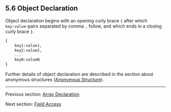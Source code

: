 ## 5.6 Object Declaration

Object declaration begins with an opening curly brace `{` after which `key:value`-pairs separated by comma `,` follow, and which ends in a closing curly brace `}`.

```haxe
{
	key1:value1,
	key2:value2,
	...
	keyN:valueN
}
```
Further details of object declaration are described in the section about anonymous structures ([Anonymous Structure](2.5-Anonymous_Structure.md)).

---

Previous section: [Array Declaration](5.5-Array_Declaration.md)

Next section: [Field Access](5.7-Field_Access.md)